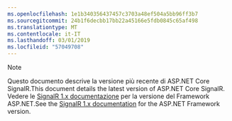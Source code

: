 ```yaml
---
ms.openlocfilehash: 1e1b340356437457c3703a48ef504a5bb96ff3b7
ms.sourcegitcommit: 24b1f6decbb17bb22a45166e5fdb0845c65af498
ms.translationtype: MT
ms.contentlocale: it-IT
ms.lasthandoff: 03/01/2019
ms.locfileid: "57049708"
---
```

> [!NOTE]
> <span data-ttu-id="14b7a-101">Questo documento descrive la versione più recente di ASP.NET Core SignalR.</span><span class="sxs-lookup"><span data-stu-id="14b7a-101">This document details the latest version of ASP.NET Core SignalR.</span></span> <span data-ttu-id="14b7a-102">Vedere le [SignalR 1.x documentazione](/aspnet/signalr/) per la versione del Framework ASP.NET.</span><span class="sxs-lookup"><span data-stu-id="14b7a-102">See the [SignalR 1.x documentation](/aspnet/signalr/) for the ASP.NET Framework version.</span></span>
